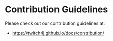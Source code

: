 # Contribution Guidelines

Please check out our contribution guidelines at:

- https://twitch4j.github.io/docs/contribution/
